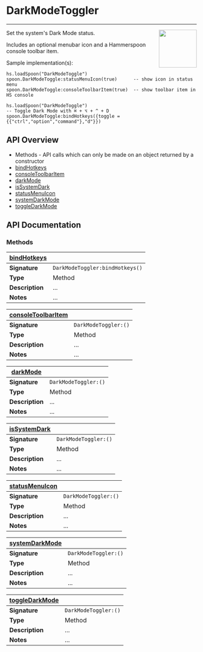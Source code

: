 # DarkModeToggler
---
<img align="right" width="100" height="100" src="http://www.fillmurray.com/100/100">
Set the system's Dark Mode status.

Includes an optional menubar icon and a Hammerspoon console toolbar item.

Sample implementation(s):

```
hs.loadSpoon("DarkModeToggle")
spoon.DarkModeToggle:statusMenuIcon(true)      -- show icon in status menu
spoon.DarkModeToggle:consoleToolbarItem(true)  -- show toolbar item in HS console
```
```
hs.loadSpoon("DarkModeToggle")
-- Toggle Dark Mode with ⌘ + ⌥ + ^ + D
spoon.DarkModeToggle:bindHotkeys({toggle = {{"ctrl","option","command"},"d"}})

```



## API Overview
* Methods - API calls which can only be made on an object returned by a constructor
 * [bindHotkeys](#bindHotkeys)
 * [consoleToolbarItem](#consoleToolbarItem)
 * [darkMode](#darkMode)
 * [isSystemDark](#isSystemDark)
 * [statusMenuIcon](#statusMenuIcon)
 * [systemDarkMode](#systemDarkMode)
 * [toggleDarkMode](#toggleDarkMode)



## API Documentation
### Methods

| [bindHotkeys](#bindHotkeys) |                                 |
| ----------------------------|---------------------------------|
| **Signature**               | `DarkModeToggler:bindHotkeys()` |
| **Type**                    | Method                          |
| **Description**             | ...                             |
| **Notes**                   | ...                             |

| [consoleToolbarItem](#consoleToolbarItem)  |                  |
| ----------------------------|---------------------------------|
| **Signature**               | `DarkModeToggler:()` |
| **Type**                    | Method                          |
| **Description**             | ...                             |
| **Notes**                   | ...                             |

| [darkMode](#darkMode)  |                  |
| ----------------------------|---------------------------------|
| **Signature**               | `DarkModeToggler:()` |
| **Type**                    | Method                          |
| **Description**             | ...                             |
| **Notes**                   | ...                             |

| [isSystemDark](#isSystemDark)  |                  |
| ----------------------------|---------------------------------|
| **Signature**               | `DarkModeToggler:()` |
| **Type**                    | Method                          |
| **Description**             | ...                             |
| **Notes**                   | ...                             |

| [statusMenuIcon](#statusMenuIcon)  |                  |
| ----------------------------|---------------------------------|
| **Signature**               | `DarkModeToggler:()` |
| **Type**                    | Method                          |
| **Description**             | ...                             |
| **Notes**                   | ...                             |

| [systemDarkMode](#systemDarkMode)  |                  |
| ----------------------------|---------------------------------|
| **Signature**               | `DarkModeToggler:()` |
| **Type**                    | Method                          |
| **Description**             | ...                             |
| **Notes**                   | ...                             |

| [toggleDarkMode](#toggleDarkMode)  |                  |
| ----------------------------|---------------------------------|
| **Signature**               | `DarkModeToggler:()` |
| **Type**                    | Method                          |
| **Description**             | ...                             |
| **Notes**                   | ...                             |



